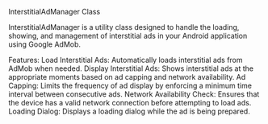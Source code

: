 InterstitialAdManager Class

InterstitialAdManager is a utility class designed to handle the loading, showing, and management of interstitial ads in your Android application using Google AdMob.

Features:
Load Interstitial Ads: Automatically loads interstitial ads from AdMob when needed.
Display Interstitial Ads: Shows interstitial ads at the appropriate moments based on ad capping and network availability.
Ad Capping: Limits the frequency of ad display by enforcing a minimum time interval between consecutive ads.
Network Availability Check: Ensures that the device has a valid network connection before attempting to load ads.
Loading Dialog: Displays a loading dialog while the ad is being prepared.
